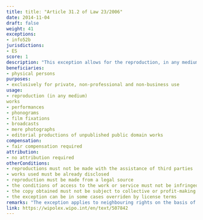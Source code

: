 ```yaml
---
title: title: "Article 31.2 of Law 23/2006"
date: 2014-11-04
draft: false
weight: 41
exceptions:
- info52b
jurisdictions:
- ES
score: 1
description: "This exception allows for the reproduction, in any medium, without the assistance of third parties, of already disclosed works, to the extent that: i) reproduction is carried out by a physical person exclusively for private, non-professional and non-business use, and without direct or indirect commercial purposes; ii) The reproduction is made from a legal source and the conditions of access to the work or service are not infringed; iii) The copy obtained is not subject to collective or profit-making use, nor to distribution by price. The provision expressly excludes electronic databases and computer programs from the scope of the exception, also allowing for the exception to be in some cases overriden by license terms." 
beneficiaries:
- physical persons
purposes: 
- exclusively for private, non-professional and non-business use
usage:
- reproduction (in any medium)
works
- performances
- phonograms
- film fixations
- broadcasts
- mere photographs
- editorial productions of unpublished public domain works 
compensation:
- fair compensation required
attribution: 
- no attribution required
otherConditions: 
- reproductions must not be made with the assistance of third parties
- works used must be already disclosed 
- reproduction must be made from a legal source 
- the conditions of access to the work or service must not be infringed
- the copy obtained must not be subject to collective or profit-making use, nor to distribution by price
- the exception can be in some cases overriden by license terms
remarks: "The exception applies to neighbouring rights on the basis of the general provision of Art. 132 of the Law"
link: https://wipolex.wipo.int/en/text/507842
---
```

